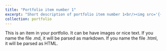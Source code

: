```yaml
---
title: "Portfolio item number 1"
excerpt: "Short description of portfolio item number 1<br/><img src='{{ site.baseurl }}/images/500x300.png'>"
collection: portfolio
---
```


This is an item in your portfolio. It can be have images or nice text. If you name the file .md, it will be parsed as markdown. If you name the file .html, it will be parsed as HTML. 
